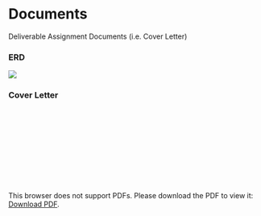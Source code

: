 # Documents

Deliverable Assignment Documents (i.e. Cover Letter)

### ERD

<img src="https://the1truejoe.github.io/Database-Case-Studies/Old_Time_Movie_Rentals/documents/ERD.PNG">

### Cover Letter

<object data="https://the1truejoe.github.io/Database-Case-Studies/Old_Time_Movie_Rentals/documents/Cover%20Letter.pdf" type="application/pdf" width="700px" height="700px">
    <embed src="https://the1truejoe.github.io/Database-Case-Studies/Old_Time_Movie_Rentals/documents/Cover%20Letter.pdf">
        <p>This browser does not support PDFs. Please download the PDF to view it: <a href="https://the1truejoe.github.io/Database-Case-Studies/Old_Time_Movie_Rentals/documents/Cover%20Letter.pdf">Download PDF</a>.</p>
    </embed>
</object>
